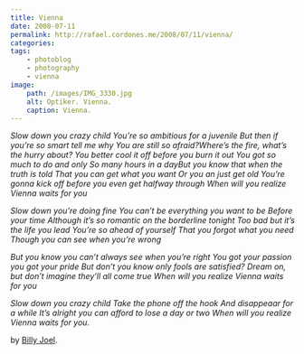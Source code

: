 ```yaml
---
title: Vienna
date: 2008-07-11
permalink: http://rafael.cordones.me/2008/07/11/vienna/
categories:
tags: 
    - photoblog
    - photography
    - vienna
image:
    path: /images/IMG_3330.jpg
    alt: Optiker. Vienna.
    caption: Vienna.
---
```


<em>Slow down you crazy child
You’re so ambitious for a juvenile
But then if you’re so smart tell me why
You are still so afraid?Where’s the fire, what’s the hurry about?
You better cool it off before you burn it out
You got so much to do and only
So many hours in a day</em><em>But you know that when the truth is told
That you can get what you want
Or you an just get old
You’re gonna kick off before you even get halfway through
When will you realize
Vienna waits for you</em>

<em>Slow down you’re doing fine
You can’t be everything you want to be
Before your time
Although it’s so romantic on the borderline tonight
Too bad but it’s the life you lead
You’re so ahead of yourself
That you forgot what you need
Though you can see when you’re wrong</em>

<em>But you know you can’t always see when you’re right
You got your passion you got your pride
But don’t you know only fools are satisfied?
Dream on, but don’t imagine they’ll all come true
When will you realize
Vienna waits for you</em>

<em>Slow down you crazy child
Take the phone off the hook
And disappeaar for a while
It’s alright you can afford to lose a day or two
When will you realize
Vienna waits for you.</em>

by <a title="Billy Joel's Website" href="http://www.billyjoel.com/">Billy Joel</a>.
